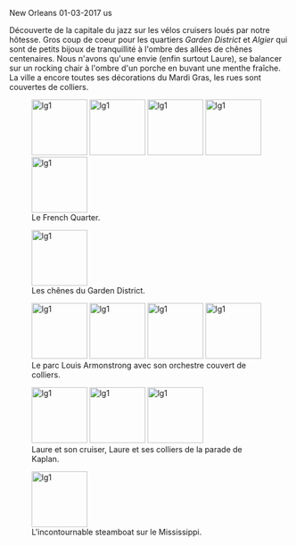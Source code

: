 New Orleans
01-03-2017
us

Découverte de la capitale du jazz sur les vélos cruisers loués par notre hôtesse. Gros coup de coeur pour les quartiers *Garden District* et *Algier* qui sont de petits bijoux de tranquillité à l'ombre des allées de chênes centenaires. Nous n'avons qu'une envie (enfin surtout Laure), se balancer sur un rocking chair à l'ombre d'un porche en buvant une menthe fraîche. La ville a encore toutes ses décorations du Mardi Gras, les rues sont couvertes de colliers.

<figure>
  <img src='{{ imgThumb "1.jpg"}}' data-image-opened='{{img "1.jpg" }}' class="image" alt="lg1" style="width:100px"/>
  <img src='{{ imgThumb "2.jpg"}}' data-image-opened='{{img "2.jpg" }}' class="image" alt="lg1" style="width:100px"/>
  <img src='{{ imgThumb "3.jpg"}}' data-image-opened='{{img "3.jpg" }}' class="image" alt="lg1" style="width:100px"/>
  <img src='{{ imgThumb "4.jpg"}}' data-image-opened='{{img "4.jpg" }}' class="image" alt="lg1" style="width:100px"/>
  <img src='{{ imgThumb "5.jpg"}}' data-image-opened='{{img "5.jpg" }}' class="image" alt="lg1" style="width:100px"/>
  
  <figcaption>
   Le French Quarter.
  </figcaption>
</figure>

<figure>
  <img src='{{ imgThumb "6.jpg"}}' data-image-opened='{{img "6.jpg" }}' class="image" alt="lg1" style="width:100px"/>
  <figcaption>
    Les chênes du Garden District.
  </figcaption>
</figure>

<figure>
  <img src='{{ imgThumb "7.jpg"}}' data-image-opened='{{img "7.jpg" }}' class="image" alt="lg1" style="width:100px"/>
  <img src='{{ imgThumb "9.jpg"}}' data-image-opened='{{img "9.jpg" }}' class="image" alt="lg1" style="height:100px"/>
  <img src='{{ imgThumb "10.jpg"}}' data-image-opened='{{img "10.jpg" }}' class="image" alt="lg1" style="height:100px"/>
  <img src='{{ imgThumb "11.jpg"}}' data-image-opened='{{img "11.jpg" }}' class="image" alt="lg1" style="height:100px"/>

  <figcaption>
    Le parc Louis Armonstrong avec son orchestre couvert de colliers.
  </figcaption>
</figure>

<figure>
  <img src='{{ imgThumb "8.jpg"}}' data-image-opened='{{img "8.jpg" }}' class="image" alt="lg1" style="width:100px"/>
  <img src='{{ imgThumb "12.jpg"}}' data-image-opened='{{img "12.jpg" }}' class="image" alt="lg1" style="height:100px"/>
  <img src='{{ imgThumb "13.jpg"}}' data-image-opened='{{img "13.jpg" }}' class="image" alt="lg1" style="height:100px"/>
   <figcaption>
    Laure et son cruiser, Laure et ses colliers de la parade de Kaplan.
  </figcaption>
</figure>

<figure>
  <img src='{{ imgThumb "14.jpg"}}' data-image-opened='{{img "14.jpg" }}' class="image" alt="lg1" style="width:100px"/>
  
  <figcaption>
    L'incontournable steamboat sur le Mississippi.
  </figcaption>
</figure>
